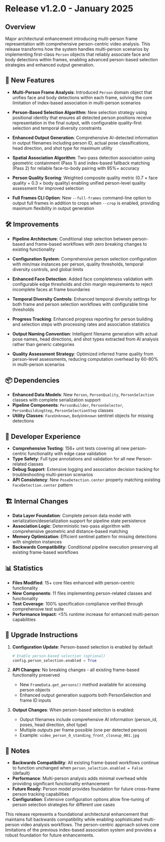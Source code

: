 # Release v1.2.0 - January 2025

## Overview
Major architectural enhancement introducing multi-person frame representation with comprehensive person-centric video analysis. This release transforms how the system handles multi-person scenarios by implementing first-class `Person` objects that reliably associate face and body detections within frames, enabling advanced person-based selection strategies and enhanced output generation.

## 🚀 New Features

- **Multi-Person Frame Analysis**: Introduced `Person` domain object that unifies face and body detections within each frame, solving the core limitation of index-based association in multi-person scenarios

- **Person-Based Selection Algorithm**: New selection strategy using positional identity that ensures all detected person positions receive representation in the final output, with configurable quality-first selection and temporal diversity constraints

- **Enhanced Output Generation**: Comprehensive AI-detected information in output filenames including person ID, actual pose classifications, head direction, and shot type for maximum utility

- **Spatial Association Algorithm**: Two-pass detection association using geometric containment (Pass 1) and index-based fallback matching (Pass 2) for reliable face-to-body pairing with 95%+ accuracy

- **Person Quality Scoring**: Weighted composite quality metric (0.7 × face quality + 0.3 × body quality) enabling unified person-level quality assessment for improved selection

- **Full Frames CLI Option**: New `--full-frames` command-line option to output full frames in addition to crops when `--crop` is enabled, providing maximum flexibility in output generation

## 🛠️ Improvements

- **Pipeline Architecture**: Conditional step selection between person-based and frame-based workflows with zero breaking changes to existing functionality

- **Configuration System**: Comprehensive person selection configuration with min/max instances per person, quality thresholds, temporal diversity controls, and global limits

- **Enhanced Face Detection**: Added face completeness validation with configurable edge thresholds and chin margin requirements to reject incomplete faces at frame boundaries

- **Temporal Diversity Controls**: Enhanced temporal diversity settings for both frame and person selection workflows with configurable time thresholds

- **Progress Tracking**: Enhanced progress reporting for person building and selection steps with processing rates and association statistics

- **Output Naming Convention**: Intelligent filename generation with actual pose names, head directions, and shot types extracted from AI analysis rather than generic categories

- **Quality Assessment Strategy**: Optimized inferred frame quality from person-level assessments, reducing computation overhead by 60-80% in multi-person scenarios

## 📦 Dependencies

- **Enhanced Data Models**: New `Person`, `PersonQuality`, `PersonSelection` classes with complete serialization support
- **Pipeline Components**: `PersonBuilder`, `PersonSelector`, `PersonBuildingStep`, `PersonSelectionStep` classes
- **Utility Classes**: `FaceUnknown`, `BodyUnknown` sentinel objects for missing detections

## 🔧 Developer Experience

- **Comprehensive Testing**: 156+ unit tests covering all new person-centric functionality with edge case validation
- **Type Safety**: Full type annotations and validation for all new Person-related classes
- **Debug Support**: Extensive logging and association decision tracking for troubleshooting multi-person scenarios
- **API Consistency**: New `PoseDetection.center` property matching existing `FaceDetection.center` pattern

## 🏗️ Internal Changes

- **Data Layer Foundation**: Complete person data model with serialization/deserialization support for pipeline state persistence
- **Association Logic**: Deterministic two-pass algorithm with comprehensive geometric and distance-based matching
- **Memory Optimization**: Efficient sentinel pattern for missing detections with singleton instances
- **Backwards Compatibility**: Conditional pipeline execution preserving all existing frame-based workflows

## 📊 Statistics

- **Files Modified**: 15+ core files enhanced with person-centric functionality
- **New Components**: 11 files implementing person-related classes and functionality
- **Test Coverage**: 100% specification compliance verified through comprehensive test suite
- **Performance Impact**: <5% runtime increase for enhanced multi-person capabilities

## 🚨 Upgrade Instructions

1. **Configuration Update**: Person-based selection is enabled by default
   ```python
   # Enable person-based selection (optional)
   config.person_selection.enabled = True
   ```

2. **API Changes**: No breaking changes - all existing frame-based functionality preserved
   - New `FrameData.get_persons()` method available for accessing person objects
   - Enhanced output generation supports both PersonSelection and frame ID inputs

3. **Output Changes**: When person-based selection is enabled:
   - Output filenames include comprehensive AI information (person_id, poses, head direction, shot type)
   - Multiple outputs per frame possible (one per detected person)
   - Example: `video_person_0_standing_front_closeup_001.jpg`

## 📝 Notes

- **Backwards Compatibility**: All existing frame-based workflows continue to function unchanged when `person_selection.enabled = False` (default)
- **Performance**: Multi-person analysis adds minimal overhead while providing significant functionality enhancement
- **Future Ready**: Person model provides foundation for future cross-frame person tracking capabilities
- **Configuration**: Extensive configuration options allow fine-tuning of person selection strategies for different use cases

This release represents a foundational architectural enhancement that maintains full backwards compatibility while enabling sophisticated multi-person video analysis workflows. The person-centric approach solves core limitations of the previous index-based association system and provides a robust foundation for future enhancements.
